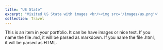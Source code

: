 ```yaml
---
title: "US State"
excerpt: "Visited US State with images <br/><img src='/images/us.png'>"
collection: Travel
---
```


This is an item in your portfolio. It can be have images or nice text. If you name the file .md, it will be parsed as markdown. If you name the file .html, it will be parsed as HTML.
